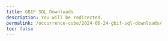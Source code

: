 ```yaml
---
title: GBIF SQL Downloads
description: You will be redirected.
permalink: /occurrence-cube/2024-06-24-gbif-sql-downloads/
toc: false
---
```


<meta http-equiv="refresh" content="2;URL=https://data-blog.gbif.org/post/2024-06-24-gbif-sql-downloads/">
